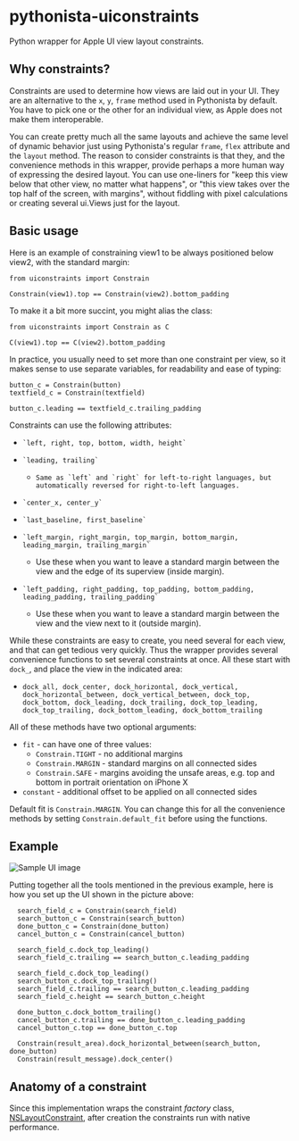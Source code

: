 # pythonista-uiconstraints

Python wrapper for Apple UI view layout constraints.

## Why constraints?

Constraints are used to determine how views are laid out in your UI. They are an alternative to the `x`, `y`, `frame` method used in Pythonista by default. You have to pick one or the other for an individual view, as Apple does not make them interoperable.

You can create pretty much all the same layouts and achieve the same level of dynamic behavior just using Pythonista's regular `frame`, `flex` attribute and the `layout` method. The reason to consider constraints is that they, and the convenience methods in this wrapper, provide perhaps a more human way of expressing the desired layout. You can use one-liners for "keep this view below that other view, no matter what happens", or "this view takes over the top half of the screen, with margins", without fiddling with pixel calculations or creating several ui.Views just for the layout.

## Basic usage

Here is an example of constraining view1 to be always positioned below view2, with the standard margin:

    from uiconstraints import Constrain
    
    Constrain(view1).top == Constrain(view2).bottom_padding
    
To make it a bit more succint, you might alias the class:

    from uiconstraints import Constrain as C
    
    C(view1).top == C(view2).bottom_padding
    
In practice, you usually need to set more than one constraint per view, so it makes sense to use separate variables, for readability and ease of typing:

    button_c = Constrain(button)
    textfield_c = Constrain(textfield)
    
    button_c.leading == textfield_c.trailing_padding
    
Constraints can use the following attributes:

*     `left, right, top, bottom, width, height`
*     `leading, trailing`
	*     Same as `left` and `right` for left-to-right languages, but automatically reversed for right-to-left languages.
*     `center_x, center_y`
*     `last_baseline, first_baseline`
*     `left_margin, right_margin, top_margin, bottom_margin, leading_margin, trailing_margin`
	* Use these when you want to leave a standard margin between the view and the edge of its superview (inside margin).
*     `left_padding, right_padding, top_padding, bottom_padding, leading_padding, trailing_padding`
	* Use these when you want to leave a standard margin between the view and the view next to it (outside margin).

While these constraints are easy to create, you need several for each view, and that can get tedious very quickly. Thus the wrapper provides several convenience functions to set several constraints at once. All these start with `dock_`, and place the view in the indicated area:

* `dock_all, dock_center, dock_horizontal, dock_vertical, dock_horizontal_between, dock_vertical_between, dock_top, dock_bottom, dock_leading, dock_trailing, dock_top_leading, dock_top_trailing, dock_bottom_leading, dock_bottom_trailing`

All of these methods have two optional arguments:

* `fit` - can have one of three values:
	* `Constrain.TIGHT` - no additional margins
	* `Constrain.MARGIN` - standard margins on all connected sides
	* `Constrain.SAFE` - margins avoiding the unsafe areas, e.g. top and bottom in portrait orientation on iPhone X
* `constant` - additional offset to be applied on all connected sides

Default fit is `Constrain.MARGIN`. You can change this for all the convenience methods by setting `Constrain.default_fit` before using the functions.

## Example

![Sample UI image](https://raw.githubusercontent.com/mikaelho/pythonista-uiconstraints/master/C52941A2-884A-433A-8E6F-F4D006C4FA48.jpeg)

Putting together all the tools mentioned in the previous example, here is how you set up the UI shown in the picture above:

```
  search_field_c = Constrain(search_field)
  search_button_c = Constrain(search_button)
  done_button_c = Constrain(done_button)
  cancel_button_c = Constrain(cancel_button)
  
  search_field_c.dock_top_leading()
  search_field_c.trailing == search_button_c.leading_padding
  
  search_field_c.dock_top_leading()
  search_button_c.dock_top_trailing()
  search_field_c.trailing == search_button_c.leading_padding
  search_field_c.height == search_button_c.height
  
  done_button_c.dock_bottom_trailing()
  cancel_button_c.trailing == done_button_c.leading_padding
  cancel_button_c.top == done_button_c.top
  
  Constrain(result_area).dock_horizontal_between(search_button, done_button)
  Constrain(result_message).dock_center()
```



## Anatomy of a constraint

Since this implementation wraps the constraint _factory_ class, [NSLayoutConstraint](https://developer.apple.com/documentation/uikit/nslayoutconstraint), after creation the constraints run with native performance.


